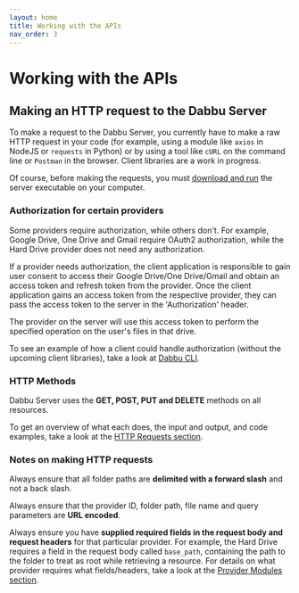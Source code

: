 ```yaml
---
layout: home
title: Working with the APIs
nav_order: 3
---
```


# Working with the APIs

## Making an HTTP request to the Dabbu Server

To make a request to the Dabbu Server, you currently have to make a raw HTTP request in your code (for example, using a module like `axios` in NodeJS or `requests` in Python) or by using a tool like `cURL` on the command line or `Postman` in the browser. Client libraries are a work in progress.

Of course, before making the requests, you must [download and run](https://github.com/gamemaker1/dabbu-server/releases/latest) the server executable on your computer.

### Authorization for certain providers

Some providers require authorization, while others don't. For example, Google Drive, One Drive and Gmail require OAuth2 authorization, while the Hard Drive provider does not need any authorization.

If a provider needs authorization, the client application is responsible to gain user consent to access their Google Drive/One Drive/Gmail and obtain an access token and refresh token from the provider. Once the client application gains an access token from the respective provider, they can pass the access token to the server in the 'Authorization' header.

The provider on the server will use this access token to perform the specified operation on the user's files in that drive.

To see an example of how a client could handle authorization (without the upcoming client libraries), take a look at [Dabbu CLI](https://github.com/gamemaker1/dabbu-cli).

### HTTP Methods

Dabbu Server uses the **GET, POST, PUT and DELETE** methods on all resources.

To get an overview of what each does, the input and output, and code examples, take a look at the [HTTP Requests section](../ref/).

### Notes on making HTTP requests

Always ensure that all folder paths are **delimited with a forward slash** and not a back slash.

Always ensure that the provider ID, folder path, file name and query parameters are **URL encoded**.

Always ensure you have **supplied required fields in the request body and request headers** for that particular provider. For example, the Hard Drive requires a field in the request body called `base_path`, containing the path to the folder to treat as root while retrieving a resource. For details on what provider requires what fields/headers, take a look at the [Provider Modules section](../modules/).

